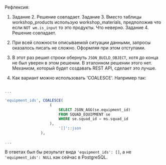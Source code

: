 Рефлексия:

1. Задание 2. Решение совпадает.
Задание 3. Вместо таблицы workshop_products использую workshop_materials, предположив что если `NOT wm.is_input` то это продукты. Что неверно.
Задание 4. Решение совпадает.


2. При всей сложности описываемой ситуации данными, запросы оказалось писать не сложно. Оформляя при этом отступами.

3. В этот раз решил строки обернуть `JSON_BUILD_OBJECT`, хотя до конца не был уверен в этом решении. В эталонном решении этого нет. Механизм, который будет создавать REST API, сделает это лучше.

4. Как вариант можно использовать 'COALESCE'. 
Например так:

``` sql

...

'equipment_ids', COALESCE(
					(
						SELECT JSON_AGG(se.equipment_id)
						FROM SQUAD_EQUIPMENT se
						WHERE se.squad_id = ms.squad_id
					),
						'[]'::json
				),
				
...

```
В ответах был бы результат вида `'equipment_ids': []`, а не `'equipment_ids': NULL` как сейчас в PostgreSQL.

